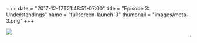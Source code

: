 +++
date = "2017-12-17T21:48:51-07:00"
title = "Episode 3: Understandings"
name = "fullscreen-launch-3"
thumbnail = "images/meta-3.png"
+++

<div id="fullscreen-launch-content" class="center-page no-nav">
  <div class="inner">
    <div class="rounded-logo"></div>
      <div class="circle">
        <a href="/episode-3" >
      </div>
      <!-- <div class="rounded-enter"></div> -->
    </a>
    <a class="title" href="/episode-3" >
      <img src="/images/Episode-3-title.svg">
      <!-- <h1 class="headline-style-1">Episode 1: Miscommunication</h1> -->
    </a>
  </div>
</div>
<div id="launchpage-scrolling-text">
  <marquee direction="left"></marquee>
  <marquee direction="left">"That specific twinge in my stomach... That's a feeling"</marquee>
</div>

